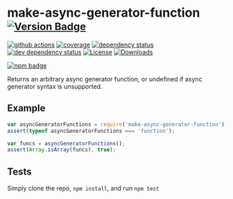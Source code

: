 # make-async-generator-function <sup>[![Version Badge][npm-version-svg]][package-url]</sup>

[![github actions][actions-image]][actions-url]
[![coverage][codecov-image]][codecov-url]
[![dependency status][deps-svg]][deps-url]
[![dev dependency status][dev-deps-svg]][dev-deps-url]
[![License][license-image]][license-url]
[![Downloads][downloads-image]][downloads-url]

[![npm badge][npm-badge-png]][package-url]

Returns an arbitrary async generator function, or undefined if async generator syntax is unsupported.

## Example
```js
var asyncGeneratorFunctions = require('make-async-generator-function');
assert(typeof asyncGeneratorFunctions === 'function');

var funcs = asyncGeneratorFunctions();
assert(Array.isArray(funcs), true);
```

## Tests
Simply clone the repo, `npm install`, and run `npm test`

[package-url]: https://npmjs.org/package/make-async-generator-function
[npm-version-svg]: http://versionbadg.es/ljharb/make-async-generator-function.svg
[deps-svg]: https://david-dm.org/ljharb/make-async-generator-function.svg
[deps-url]: https://david-dm.org/ljharb/make-async-generator-function
[dev-deps-svg]: https://david-dm.org/ljharb/make-async-generator-function/dev-status.svg
[dev-deps-url]: https://david-dm.org/ljharb/make-async-generator-function#info=devDependencies
[npm-badge-png]: https://nodei.co/npm/make-async-generator-function.png?downloads=true&stars=true
[license-image]: http://img.shields.io/npm/l/make-async-generator-function.svg
[license-url]: LICENSE
[downloads-image]: http://img.shields.io/npm/dm/make-async-generator-function.svg
[downloads-url]: http://npm-stat.com/charts.html?package=make-async-generator-function
[codecov-image]: https://codecov.io/gh/ljharb/make-async-generator-function/branch/main/graphs/badge.svg
[codecov-url]: https://app.codecov.io/gh/ljharb/make-async-generator-function/
[actions-image]: https://img.shields.io/endpoint?url=https://github-actions-badge-u3jn4tfpocch.runkit.sh/ljharb/make-async-generator-function
[actions-url]: https://github.com/ljharb/make-async-generator-function/actions
